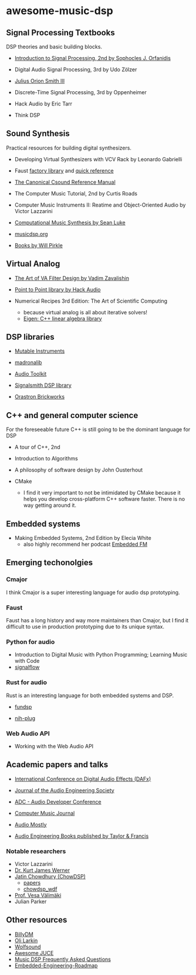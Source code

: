 # awesome-music-dsp

## Signal Processing Textbooks

DSP theories and basic building blocks.

- [Introduction to Signal Processing, 2nd by Sophocles J. Orfanidis](https://eceweb1.rutgers.edu/~orfanidi/intro2sp/2e/)

- Digital Audio Signal Processing, 3rd by Udo Zölzer

- [Julius Orion Smith III](https://ccrma.stanford.edu/~jos/)

- Discrete-Time Signal Processing, 3rd by Oppenheimer

- Hack Audio by Eric Tarr

- Think DSP

## Sound Synthesis

Practical resources for building digital synthesizers.

- Developing Virtual Synthesizers with VCV Rack by Leonardo Gabrielli

- Faust [factory library](https://faustlibraries.grame.fr/) and [quick reference](https://github.com/grame-cncm/faust/blob/master-dev/documentation/faust-quick-reference.pdf)

- [The Canonical Csound Reference Manual](https://www.csounds.com/manual/html/)

- The Computer Music Tutorial, 2nd by Curtis Roads

- Computer Music Instruments II: Reatime and Object-Oriented Audio by Victor Lazzarini

- [Computational Music Synthesis by Sean Luke](https://cs.gmu.edu/~sean/book/synthesis/)

- [musicdsp.org](https://www.musicdsp.org/en/latest/index.html)

- [Books by Will Pirkle](https://www.willpirkle.com/)

## Virtual Analog

- [The Art of VA Filter Design by Vadim Zavalishin](https://www.native-instruments.com/fileadmin/ni_media/downloads/pdf/VAFilterDesign_2.1.2.pdf)

- [Point to Point library by Hack Audio](https://github.com/HackAudio/PointToPoint_LT)

- Numerical Recipes 3rd Edition: The Art of Scientific Computing
    - because virtual analog is all about iterative solvers!
    - [Eigen: C++ linear algebra library](https://eigen.tuxfamily.org/)

## DSP libraries

- [Mutable Instruments](https://github.com/pichenettes/eurorack)

- [madronalib](https://github.com/madronalabs/madronalib)

- [Audio Toolkit](https://github.com/AudioTK/AudioTK)

- [Signalsmith DSP library](https://signalsmith-audio.co.uk/code/dsp)

- [Orastron Brickworks](https://git.orastron.com/orastron/brickworks)

## C++ and general computer science

For the foreseeable future C++ is still going to be the dominant language for DSP

- A tour of C++, 2nd

- Introduction to Algorithms

- A philosophy of software design by John Ousterhout

- CMake
    - I find it very important to not be intimidated by CMake because it helps you develop cross-platform C++ software faster. There is no way getting around it.


## Embedded systems

- Making Embedded Systems, 2nd Edition by Elecia White
    - also highly recommend her podcast [Embedded FM](https://embedded.fm/)


## Emerging techonolgies

### Cmajor

I think Cmajor is a super interesting language for audio dsp prototyping.

### Faust

Faust has a long history and way more maintainers than Cmajor, but I find it difficult to use in production prototyping due to its unique syntax.

### Python for audio

- Introduction to Digital Music with Python Programming; Learning Music with Code
- [signalflow](https://github.com/ideoforms/signalflow)

### Rust for audio

Rust is an interesting language for both embedded systems and DSP.

- [fundsp](https://github.com/SamiPerttu/fundsp)

- [nih-plug](https://github.com/robbert-vdh/nih-plug)

### Web Audio API

- Working with the Web Audio API

## Academic papers and talks


- [International Conference on Digital Audio Effects (DAFx)](https://dafx.de/)

- [Journal of the Audio Engineering Society](https://aes2.org/publications/journal)

- [ADC - Audio Developer Conference](https://www.youtube.com/@audiodevcon/videos)

- [Computer Music Journal](https://direct.mit.edu/comj)

- [Audio Mostly](https://audiomostly.com/)

- [Audio Engineering Books published by Taylor & Francis](https://www.taylorfrancis.com/search?subject=SCAR7005&context=ubx&sortBy=newest-to-oldest&key=)


### Notable researchers

- Victor Lazzarini
- [Dr. Kurt James Werner](https://ccrma.stanford.edu/~kwerner/)
- [Jatin Chowdhury (ChowDSP)](https://jatinchowdhury18.medium.com/)
    - [papers](https://ccrma.stanford.edu/~jatin/papers/)
    - [chowdsp_wdf](https://github.com/Chowdhury-DSP/chowdsp_wdf)
- [Prof. Vesa Välimäki](https://research.aalto.fi/en/persons/vesa-v%C3%A4lim%C3%A4ki)
- Julian Parker

## Other resources

- [BillyDM](https://github.com/BillyDM/awesome-audio-dsp)
- [Oli Larkin](https://github.com/olilarkin/awesome-musicdsp)
- [Wolfsound](https://thewolfsound.com/resources/)
- [Awesome JUCE](https://github.com/sudara/awesome-juce)
- [Music DSP Frequently Asked Questions](http://sites.music.columbia.edu/cmc/music-dsp/musicdspFAQ.html)
- [Embedded-Engineering-Roadmap](https://github.com/m3y54m/Embedded-Engineering-Roadmap?tab=readme-ov-file)